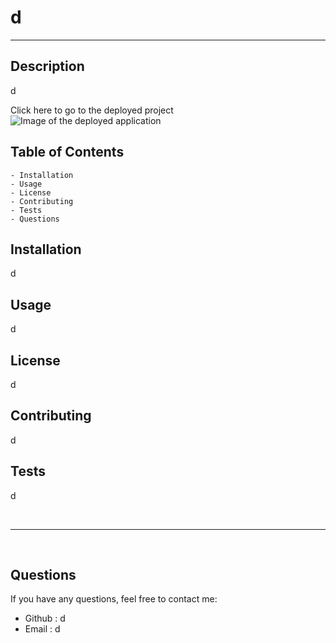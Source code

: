 # d
---
## Description
d

<link href="d">Click here to go to the deployed project</link>

<br>

<img src="d" alt = "Image of the deployed application">

<br>

## Table of Contents
    - Installation
    - Usage
    - License
    - Contributing
    - Tests
    - Questions

## Installation
d

## Usage
d

## License
d

## Contributing
d

## Tests

d

<br>

--- 

<br>

## Questions

If you have any questions, feel free to contact me:
<ul>
<li> Github : d </li>
<li> Email : d </li>
</ul>
